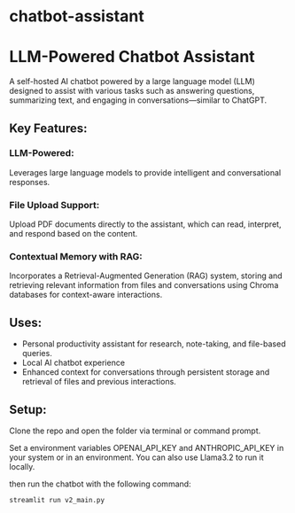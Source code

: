 # chatbot-assistant


# LLM-Powered Chatbot Assistant
A self-hosted AI chatbot powered by a large language model (LLM) designed to assist with various tasks such as answering questions, summarizing text, and engaging in conversations—similar to ChatGPT.

## Key Features:
### LLM-Powered:
Leverages large language models to provide intelligent and conversational responses.

### File Upload Support:
Upload PDF documents directly to the assistant, which can read, interpret, and respond based on the content.

### Contextual Memory with RAG:
Incorporates a Retrieval-Augmented Generation (RAG) system, storing and retrieving relevant information from files and conversations using Chroma databases for context-aware interactions.


## Uses:
- Personal productivity assistant for research, note-taking, and file-based queries.
- Local AI chatbot experience
- Enhanced context for conversations through persistent storage and retrieval of files and previous interactions.

## Setup:
Clone the repo and open the folder via terminal or command prompt. 

Set a environment variables OPENAI_API_KEY and ANTHROPIC_API_KEY in your system or in an environment. You can also use Llama3.2 to run it locally.


then run the chatbot with the following command:

```streamlit run v2_main.py```

